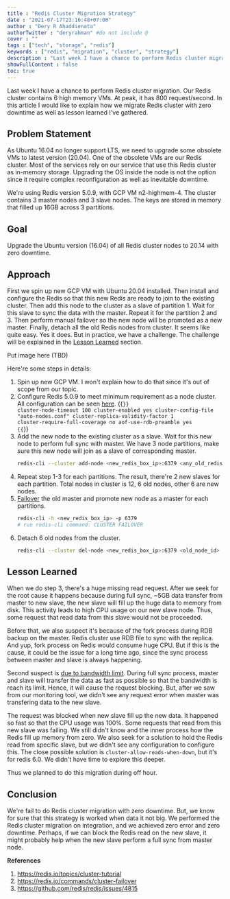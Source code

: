 ```yaml
---
title : "Redis Cluster Migration Strategy"
date : "2021-07-17T23:16:48+07:00"
author : "Dery R Ahaddienata"
authorTwitter : "deryrahman" #do not include @
cover : ""
tags : ["tech", "storage", "redis"]
keywords : ["redis", "migration", "cluster", "strategy"]
description : "Last week I have a chance to perform Redis cluster migration. Our Redis cluster contains 6 high memory VMs. At peak, it has 800 request/second. In this article I would like to explain how we migrate Redis cluster with zero downtime as well as lesson learned I've gathered."
showFullContent : false
toc: true
---
```


Last week I have a chance to perform Redis cluster migration. Our Redis cluster contains 6 high memory VMs. At peak, it has 800 request/second. In this article I would like to explain how we migrate Redis cluster with zero downtime as well as lesson learned I've gathered.

## Problem Statement
As Ubuntu 16.04 no longer support LTS, we need to upgrade some obsolete VMs to latest version (20.04). One of the obsolete VMs are our Redis cluster. Most of the services rely on our service that use this Redis cluster as in-memory storage. Upgrading the OS inside the node is not the option since it require complex reconfiguration as well as inevitable downtime.

We're using Redis version 5.0.9, with GCP VM n2-highmem-4. The cluster contains 3 master nodes and 3 slave nodes. The keys are stored in memory that filled up 16GB across 3 partitions.

## Goal
Upgrade the Ubuntu version (16.04) of all Redis cluster nodes to 20.14 with zero downtime.

## Approach

First we spin up new GCP VM with Ubuntu 20.04 installed. Then install and configure the Redis so that this new Redis are ready to join to the existing cluster. Then add this node to the cluster as a slave of partition 1. Wait for this slave to sync the data with the master. Repeat it for the partition 2 and 3. Then perform manual failover so the new node will be promoted as a new master. Finally, detach all the old Redis nodes from cluster. It seems like quite easy. Yes it does. But in practice, we have a challenge. The challenge will be explained in the [Lesson Learned](#lesson-learned) section.

Put image here (TBD)

Here're some steps in details:

1. Spin up new GCP VM. I won't explain how to do that since it's out of scope from our topic.
2. Configure Redis 5.0.9 to meet minimum requirement as a node cluster. All configuration can be seen [here][1].
    {{<code language="conf" title="redis.conf" id="1" isCollapsed="false">}}
    cluster-node-timeout 100
    cluster-enabled yes
    cluster-config-file "auto-nodes.conf"
    cluster-replica-validity-factor 1
    cluster-require-full-coverage no
    aof-use-rdb-preamble yes
    {{</code>}}
3. Add the new node to the existing cluster as a slave. Wait for this new node to perform full sync with master. We have 3 node partitions, make sure this new node will join as a slave of corresponding master.
    ```sh
    redis-cli --cluster add-node <new_redis_box_ip>:6379 <any_old_redis_box_ip>:6379 --cluster-slave --cluster-master-id <master_id>

    ```
4. Repeat step 1-3 for each partitions. The result, there're 2 new slaves for each partition. Total nodes in cluster is 12, 6 old nodes, other 6 are new nodes.
5. [Failover][2] the old master and promote new node as a master for each partitions.
    ```sh
    redis-cli -h <new_redis_box_ip> -p 6379
    # run redis-cli command: CLUSTER FAILOVER
    ```
6. Detach 6 old nodes from the cluster.
    ```sh
    redis-cli --cluster del-node <new_redis_box_ip>:6379 <old_node_id>

    ```

## Lesson Learned

When we do step 3, there's a huge missing read request. After we seek for the root cause it happens because during full sync, ~5GB data transfer from master to new slave, the new slave will fill up the huge data to memory from disk. This activity leads to high CPU usage on our new slave node. Thus, some request that read data from this slave would not be proceeded.

Before that, we also suspect it's because of the fork process during RDB backup on the master. Redis cluster use RDB file to sync with the replica. And yup, fork process on Redis would consume huge CPU. But if this is the cause, it could be the issue for a long time ago, since the sync process between master and slave is always happening.

Second suspect is [due to bandwidth limit][3]. During full sync process, master and slave will transfer the data as fast as possible so that the bandwidth is reach its limit. Hence, it will cause the request blocking. But, after we saw from our monitoring tool, we didn't see any request error when master was transfering data to the new slave.

The request was blocked when new slave fill up the new data. It happened so fast so that the CPU usage was 100%. Some requests that read from this new slave was failing. We still didn't know and the inner process how the Redis fill up memory from zero. We also seek for a solution to hold the Redis read from specific slave, but we didn't see any configuration to configure this. The close possible solution is `cluster-allow-reads-when-down`, but it's for redis 6.0. We didn't have time to explore this deeper.

Thus we planned to do this migration during off hour.

## Conclusion

We're fail to do Redis cluster migration with zero downtime. But, we know for sure that this strategy is worked when data it not big. We performed the Redis cluster migration on integration, and we achieved zero error and zero downtime. Perhaps, if we can block the Redis read on the new slave, it might probably help when the new slave perform a full sync from master node.

[1]: https://redis.io/topics/cluster-tutorial
[2]: https://redis.io/commands/cluster-failover
[3]: https://github.com/redis/redis/issues/4815

**References**
1. https://redis.io/topics/cluster-tutorial
2. https://redis.io/commands/cluster-failover
3. https://github.com/redis/redis/issues/4815
